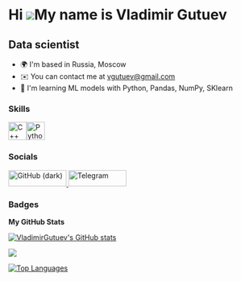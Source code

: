 Hi ![](https://user-images.githubusercontent.com/18350557/176309783-0785949b-9127-417c-8b55-ab5a4333674e.gif)My name is Vladimir Gutuev
=======================================================================================================================================

Data scientist
--------------

* 🌍  I'm based in Russia, Moscow
* ✉️  You can contact me at [vgutuev@gmail.com](mailto:vgutuev@gmail.com)
* 🧠  I'm learning ML models with Python, Pandas, NumPy, SKlearn

### Skills

<p align="left">
<a href="https://docs.microsoft.com/en-us/cpp/?view=msvc-170" target="_blank" rel="noreferrer"><img src="https://raw.githubusercontent.com/danielcranney/readme-generator/main/public/icons/skills/cplusplus-colored.svg" width="36" height="36" alt="C++" /></a><a href="https://www.python.org/" target="_blank" rel="noreferrer"><img src="https://raw.githubusercontent.com/danielcranney/readme-generator/main/public/icons/skills/python-colored.svg" width="36" height="36" alt="Python" /></a>
</p>

### Socials

<p align="left">
  <!-- GitHub -->
  <a href="https://github.com/VladimirGutuev" target="_blank" rel="noreferrer">
    <img src="https://img.shields.io/badge/Github-%23000000?style=for-the-badge&logo=github#gh-dark-mode-only" width="115" height="32" alt="GitHub (dark)" />
  </a>
  <!-- Telegram -->
  <a href="https://t.me/Gutuevv" target="_blank" rel="noreferrer">
    <picture>
      <source media="(prefers-color-scheme: dark)" srcset="https://img.shields.io/badge/Telegram-2CA5E0?style=for-the-badge&logo=telegram&logoColor=white" />
      <source media="(prefers-color-scheme: light)" srcset="https://img.shields.io/badge/Telegram-2CA5E0?style=for-the-badge&logo=telegram&logoColor=white" />
      <img src="https://img.shields.io/badge/Telegram-2CA5E0?style=for-the-badge&logo=telegram&logoColor=white" width="115" height="32" alt="Telegram" />
    </picture>
  </a>
</p>

### Badges

<b>My GitHub Stats</b>

<a href="http://www.github.com/VladimirGutuev"><img src="https://github-readme-stats.vercel.app/api?username=VladimirGutuev&show_icons=true&hide=&count_private=true&title_color=0891b2&text_color=ffffff&icon_color=0891b2&bg_color=1c1917&hide_border=true&show_icons=true" alt="VladimirGutuev's GitHub stats" /></a>

<a href="http://www.github.com/VladimirGutuev"><img src="https://github-readme-streak-stats.herokuapp.com/?user=VladimirGutuev&stroke=ffffff&background=1c1917&ring=0891b2&fire=0891b2&currStreakNum=ffffff&currStreakLabel=0891b2&sideNums=ffffff&sideLabels=ffffff&dates=ffffff&hide_border=true" /></a>

<a href="https://github.com/VladimirGutuev" align="left"><img src="https://github-readme-stats.vercel.app/api/top-langs/?username=VladimirGutuev&langs_count=10&title_color=0891b2&text_color=ffffff&icon_color=0891b2&bg_color=1c1917&hide_border=true&locale=en&custom_title=Top%20%Languages" alt="Top Languages" /></a>
